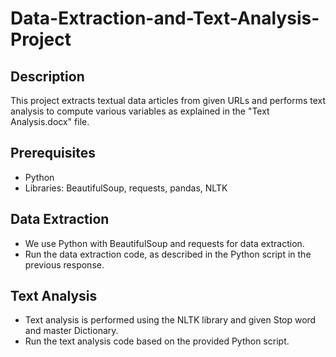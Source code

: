 # Data-Extraction-and-Text-Analysis-Project

## Description
This project extracts textual data articles from given URLs and performs text analysis to compute various variables as explained in the "Text Analysis.docx" file.

## Prerequisites
- Python
- Libraries: BeautifulSoup, requests, pandas, NLTK

## Data Extraction
- We use Python with BeautifulSoup and requests for data extraction.
- Run the data extraction code, as described in the Python script in the previous response.

## Text Analysis
- Text analysis is performed using the NLTK library and given Stop word and master Dictionary.
- Run the text analysis code based on the provided Python script.
